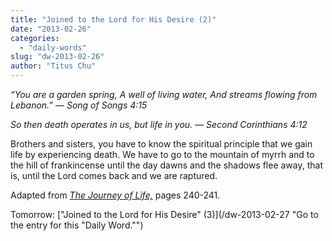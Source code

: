 ```yaml
---
title: "Joined to the Lord for His Desire (2)"
date: "2013-02-26"
categories: 
  - "daily-words"
slug: "dw-2013-02-26"
author: "Titus Chu"
---
```


_“You are a garden spring,_ _A well of living water,_ _And streams flowing from Lebanon.”_ _— Song of Songs 4:15_

_So then death operates in us, but life in you._ _— Second Corinthians 4:12_

Brothers and sisters, you have to know the spiritual principle that we gain life by experiencing death. We have to go to the mountain of myrrh and to the hill of frankincense until the day dawns and the shadows flee away, that is, until the Lord comes back and we are raptured.

Adapted from _[The Journey of Life,](/book-journey "Go to the listing for this book.")_ pages 240-241.

Tomorrow: ["Joined to the Lord for His Desire" (3)](/dw-2013-02-27 "Go to the entry for this "Daily Word."")
